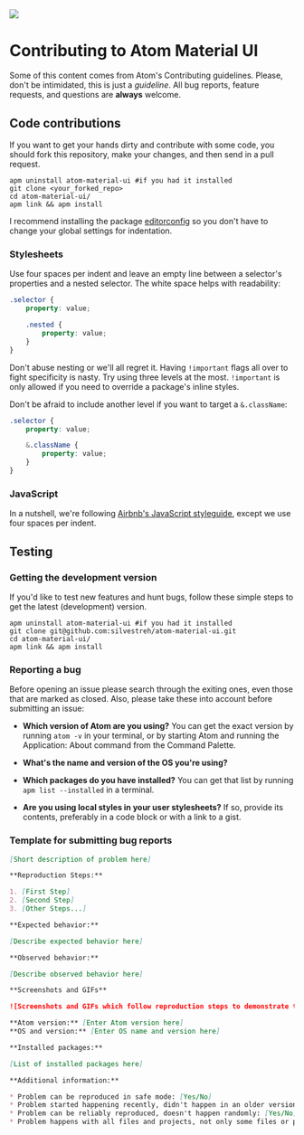 ![](http://i.imgur.com/7C2H2mw.png)
---
# Contributing to Atom Material UI

Some of this content comes from Atom's Contributing guidelines. Please, don't be intimidated, this is just a *guideline*. All bug reports, feature requests, and questions are **always** welcome.

## Code contributions
If you want to get your hands dirty and contribute with some code, you should fork this repository, make your changes, and then send in a pull request.

```shell
apm uninstall atom-material-ui #if you had it installed
git clone <your_forked_repo>
cd atom-material-ui/
apm link && apm install
```

I recommend installing the package [editorconfig](https://atom.io/packages/editorconfig) so you don't have to change your global settings for indentation.

### Stylesheets

Use four spaces per indent and leave an empty line between a selector's properties and a nested selector. The white space helps with readability:

```scss
.selector {
    property: value;

    .nested {
        property: value;
    }
}
```

Don't abuse nesting or we'll all regret it. Having `!important` flags all over to fight specificity is nasty. Try using three levels at the most. `!important` is only allowed if you need to override a package's inline styles.

Don't be afraid to include another level if you want to target a `&.className`:

```scss
.selector {
    property: value;

    &.className {
        property: value;
    }
}
```

### JavaScript

In a nutshell, we're following [Airbnb's JavaScript styleguide](https://github.com/airbnb/javascript), except we use four spaces per indent.

## Testing

### Getting the development version

If you'd like to test new features and hunt bugs, follow these simple steps to get the latest (development) version.

```shell
apm uninstall atom-material-ui #if you had it installed
git clone git@github.com:silvestreh/atom-material-ui.git
cd atom-material-ui/
apm link && apm install
```

### Reporting a bug

Before opening an issue please search through the exiting ones, even those that are marked as closed. Also, please take these into account before submitting an issue:

- **Which version of Atom are you using?** You can get the exact version by running `atom -v` in your terminal, or by starting Atom and running the Application: About command from the Command Palette.

- **What's the name and version of the OS you're using?**
- **Which packages do you have installed?** You can get that list by running `apm list --installed` in a terminal.
- **Are you using local styles in your user stylesheets?** If so, provide its contents, preferably in a code block or with a link to a gist.

### Template for submitting bug reports

```markdown
[Short description of problem here]

**Reproduction Steps:**

1. [First Step]
2. [Second Step]
3. [Other Steps...]

**Expected behavior:**

[Describe expected behavior here]

**Observed behavior:**

[Describe observed behavior here]

**Screenshots and GIFs**

![Screenshots and GIFs which follow reproduction steps to demonstrate the problem](url)

**Atom version:** [Enter Atom version here]
**OS and version:** [Enter OS name and version here]

**Installed packages:**

[List of installed packages here]

**Additional information:**

* Problem can be reproduced in safe mode: [Yes/No]
* Problem started happening recently, didn't happen in an older version of Atom: [Yes/No]
* Problem can be reliably reproduced, doesn't happen randomly: [Yes/No]
* Problem happens with all files and projects, not only some files or projects: [Yes/No]
```
